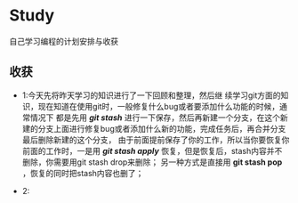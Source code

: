 # Study
自己学习编程的计划安排与收获

## 收获
* 1:今天先将昨天学习的知识进行了一下回顾和整理，然后继 续学习git方面的知识，现在知道在使用git时，一般修复什么bug或者要添加什么功能的时候，通常情况下
都是先用 ***git stash*** 进行一下保存，然后再新建一个分支，在这个新建的分支上面进行修复bug或者添加什么新的功能，完成任务后，再合并分支最后删除新建的这个分支，
由于前面提前保存了你的工作，所以当你要恢复你前面的工作时，一是用 ***git stash apply*** 恢复，但是恢复后，stash内容并不删除，你需要用git stash drop来删除；
另一种方式是直接用 ****git stash pop**** ，恢复的同时把stash内容也删了；

* 2:

